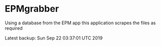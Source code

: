 # EPMgrabber
Using a database from the EPM app this application scrapes the files as required


Latest backup: Sun Sep 22 03:37:01 UTC 2019
